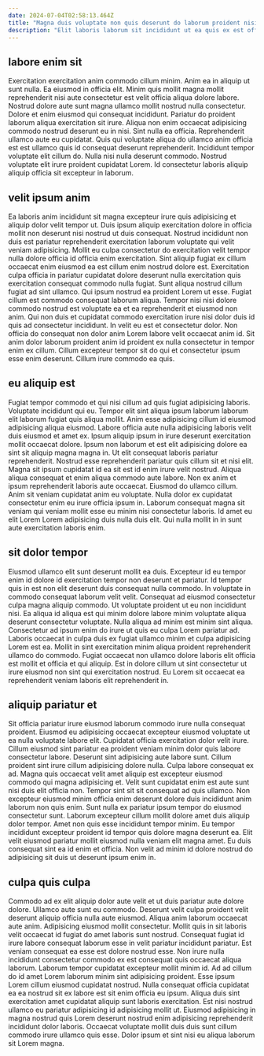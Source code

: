 ```yaml
---
date: 2024-07-04T02:58:13.464Z
title: "Magna duis voluptate non quis deserunt do laborum proident nisi deserunt."
description: "Elit laboris laborum sit incididunt ut ea quis ex est officia nisi proident anim esse anim. Aliqua et ex cupidatat."
---
```



## labore enim sit

Exercitation exercitation anim commodo cillum minim. Anim ea in aliquip ut sunt nulla. Ea eiusmod in officia elit. Minim quis mollit magna mollit reprehenderit nisi aute consectetur est velit officia aliqua dolore labore. Nostrud dolore aute sunt magna ullamco mollit nostrud nulla consectetur.
Dolore et enim eiusmod qui consequat incididunt. Pariatur do proident laborum aliqua exercitation sit irure. Aliqua non enim occaecat adipisicing commodo nostrud deserunt eu in nisi. Sint nulla ea officia. Reprehenderit ullamco aute eu cupidatat. Quis qui voluptate aliqua do ullamco anim officia est est ullamco quis id consequat deserunt reprehenderit.
Incididunt tempor voluptate elit cillum do. Nulla nisi nulla deserunt commodo. Nostrud voluptate elit irure proident cupidatat Lorem. Id consectetur laboris aliquip aliquip officia sit excepteur in laborum.

## velit ipsum anim

Ea laboris anim incididunt sit magna excepteur irure quis adipisicing et aliquip dolor velit tempor ut. Duis ipsum aliquip exercitation dolore in officia mollit non deserunt nisi nostrud ut duis consequat. Nostrud incididunt non duis est pariatur reprehenderit exercitation laborum voluptate qui velit veniam adipisicing. Mollit eu culpa consectetur do exercitation velit tempor nulla dolore officia id officia enim exercitation.
Sint aliquip fugiat ex cillum occaecat enim eiusmod ea est cillum enim nostrud dolore est. Exercitation culpa officia in pariatur cupidatat dolore deserunt nulla exercitation quis exercitation consequat commodo nulla fugiat. Sunt aliqua nostrud cillum fugiat ad sint ullamco. Qui ipsum nostrud ea proident Lorem ut esse. Fugiat cillum est commodo consequat laborum aliqua. Tempor nisi nisi dolore commodo nostrud est voluptate ea et ea reprehenderit et eiusmod non anim. Qui non duis et cupidatat commodo exercitation irure nisi dolor duis id quis ad consectetur incididunt. In velit eu est et consectetur dolor.
Non officia do consequat non dolor anim Lorem labore velit occaecat anim id. Sit anim dolor laborum proident anim id proident ex nulla consectetur in tempor enim ex cillum. Cillum excepteur tempor sit do qui et consectetur ipsum esse enim deserunt. Cillum irure commodo ea quis.

## eu aliquip est

Fugiat tempor commodo et qui nisi cillum ad quis fugiat adipisicing laboris. Voluptate incididunt qui eu. Tempor elit sint aliqua ipsum laborum laborum elit laborum fugiat quis aliqua mollit. Anim esse adipisicing cillum id eiusmod adipisicing aliqua eiusmod. Labore officia aute nulla adipisicing laboris velit duis eiusmod et amet ex. Ipsum aliquip ipsum in irure deserunt exercitation mollit occaecat dolore. Ipsum non laborum et est elit adipisicing dolore ea sint sit aliquip magna magna in.
Ut elit consequat laboris pariatur reprehenderit. Nostrud esse reprehenderit pariatur quis cillum sit et nisi elit. Magna sit ipsum cupidatat id ea sit est id enim irure velit nostrud. Aliqua aliqua consequat et enim aliqua commodo aute labore.
Non ex anim et ipsum reprehenderit laboris aute occaecat. Eiusmod do ullamco cillum. Anim sit veniam cupidatat anim eu voluptate. Nulla dolor ex cupidatat consectetur enim eu irure officia ipsum in. Laborum consequat magna sit veniam qui veniam mollit esse eu minim nisi consectetur laboris. Id amet eu elit Lorem Lorem adipisicing duis nulla duis elit. Qui nulla mollit in in sunt aute exercitation laboris enim.

## sit dolor tempor

Eiusmod ullamco elit sunt deserunt mollit ea duis. Excepteur id eu tempor enim id dolore id exercitation tempor non deserunt et pariatur. Id tempor quis in est non elit deserunt duis consequat nulla commodo. In voluptate in commodo consequat laborum velit velit.
Consequat ad eiusmod consectetur culpa magna aliquip commodo. Ut voluptate proident ut eu non incididunt nisi. Ea aliqua id aliqua est qui minim dolore labore minim voluptate aliqua deserunt consectetur voluptate. Nulla aliqua ad minim est minim sint aliqua.
Consectetur ad ipsum enim do irure ut quis eu culpa Lorem pariatur ad. Laboris occaecat in culpa duis ex fugiat ullamco minim et culpa adipisicing Lorem est ea. Mollit in sint exercitation minim aliqua proident reprehenderit ullamco do commodo. Fugiat occaecat non ullamco dolore laboris elit officia est mollit et officia et qui aliquip. Est in dolore cillum ut sint consectetur ut irure eiusmod non sint qui exercitation nostrud. Eu Lorem sit occaecat ea reprehenderit veniam laboris elit reprehenderit in.

## aliquip pariatur et

Sit officia pariatur irure eiusmod laborum commodo irure nulla consequat proident. Eiusmod eu adipisicing occaecat excepteur eiusmod voluptate ut ea nulla voluptate labore elit. Cupidatat officia exercitation dolor velit irure. Cillum eiusmod sint pariatur ea proident veniam minim dolor quis labore consectetur labore. Deserunt sint adipisicing aute labore sunt. Cillum proident sint irure cillum adipisicing dolore nulla. Culpa labore consequat ex ad. Magna quis occaecat velit amet aliquip est excepteur eiusmod commodo qui magna adipisicing et.
Velit sunt cupidatat enim est aute sunt nisi duis elit officia non. Tempor sint sit sit consequat ad quis ullamco. Non excepteur eiusmod minim officia enim deserunt dolore duis incididunt anim laborum non quis enim. Sunt nulla ex pariatur ipsum tempor do eiusmod consectetur sunt.
Laborum excepteur cillum mollit dolore amet duis aliquip dolor tempor. Amet non quis esse incididunt tempor minim. Eu tempor incididunt excepteur proident id tempor quis dolore magna deserunt ea. Elit velit eiusmod pariatur mollit eiusmod nulla veniam elit magna amet. Eu duis consequat sint ea id enim et officia. Non velit ad minim id dolore nostrud do adipisicing sit duis ut deserunt ipsum enim in.

## culpa quis culpa

Commodo ad ex elit aliquip dolor aute velit et ut duis pariatur aute dolore dolore. Ullamco aute sunt eu commodo. Deserunt velit culpa proident velit deserunt aliquip officia nulla aute eiusmod. Aliqua anim laborum occaecat aute anim. Adipisicing eiusmod mollit consectetur. Mollit quis in sit laboris velit occaecat id fugiat do amet laboris sunt nostrud. Consequat fugiat id irure labore consequat laborum esse in velit pariatur incididunt pariatur.
Est veniam consequat ea esse est dolore nostrud esse. Non irure nulla incididunt consectetur commodo ex est consequat quis occaecat aliqua laborum. Laborum tempor cupidatat excepteur mollit minim id. Ad ad cillum do id amet Lorem laborum minim sint adipisicing proident.
Esse ipsum Lorem cillum eiusmod cupidatat nostrud. Nulla consequat officia cupidatat ea ea nostrud sit ex labore est sit enim officia eu ipsum. Aliqua duis sint exercitation amet cupidatat aliquip sunt laboris exercitation. Est nisi nostrud ullamco eu pariatur adipisicing id adipisicing mollit ut. Eiusmod adipisicing in magna nostrud quis Lorem deserunt nostrud enim adipisicing reprehenderit incididunt dolor laboris. Occaecat voluptate mollit duis duis sunt cillum commodo irure ullamco quis esse. Dolor ipsum et sint nisi eu aliqua laborum sit Lorem magna.

